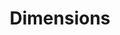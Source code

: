 ---
bigquery: https://console.cloud.google.com/bigquery?p=covid-19-dimensions-ai&page=table&d=data&t=publications
contributors: Digital Science, https://www.digital-science.com/
cost: Free for personal, non-commercial use.
description: Dimensions contains more than 100 million publications, ranging from
  articles published in scholarly journals, books and book chapters, to preprints
  and conference proceedings. All publications are contextualized with linked data
  sets, funding, publications, patents, clinical trials, and policy documents. You
  can also view associated categories, funders, institutions, and researcher profiles.
documentation: https://docs.dimensions.ai/bigquery/index.html
last_edit: 04/10/2022, 06:36:36
location: https://www.dimensions.ai/products/free/
maintained_by: Digital Science, https://www.digital-science.com/
schema_fields:
- associated_publication_id
- journal_lists
- associated_publication_doi
- arxiv_id
- phase
- start_year
- date_imported_gbq
- pmcid
- labels
- priority_date
- publication_date
- citations
- associated_publication_pmid
- granted_year
- pmid
- original_assignee
- funding_chf
- assignee_countries
- original_assignee_countries
- funding_currency
- funding_nzd
- end_date
- original_abstract
- citations_count
- research_org_city_names
- book_series_title
- expiration_date
- funding_cad
- category_bra
- associated_grant_ids
- links
- original_assignee_orgs
- grant_number
- inventor_names
- open_access_categories
- types
- altmetrics
- funder_countries
- granted_date
- linkout
- funding_amount
- isbn
- doi
- funding_details
- research_org_state_codes
- date_print
- embargo_date
- filing_date
- start_date
- acronyms
- legal_events
- wikipedia_url
- funding_gbp
- issue
- category_hra
- current_assignee
- proceedings_title
- category_hrcs_rac
- citation_string
- foa_number
- id
- family_id
- family_count
- category_for
- family_members_ids
- journal
- date_online
- category_icrp_cso
- date
- application_number
- aliases
- filing_status
- license
- eisbn
- language
- publisher
- end_year
- original_title
- associated_publication_arxiv_id
- relationships
- clinical_trial_ids
- jurisdiction
- current_assignee_countries
- metrics
- established
- mesh_terms
- category_icrp_ct
- date_inserted
- cpc
- researcher_ids
- subtitles
- title
- funder_org_cities
- interventions
- reference_ids
- brief_title
- supporting_grant_ids
- conditions
- funding_cny
- conference
- research_org_country_names
- funding_aud
- date_normal
- parent_id
- repository_id
- category_sdg
- open_access_categories_v2
- category_uoa
- investigators
- research_org_countries
- research_orgs
- acronym
- address
- priority_year
- research_org_cities
- registry
- name
- funder_org_countries
- created_date
- mesh_headings
- publication_year
- authors
- category_rcdc
- resulting_publication_doi
- kind
- repository_url
- book_title
- funder_org_state_codes
- funding_usd
- categories
- filing_year
- source_id
- category_hrcs_hc
- expiration_year
- funding_eur
- ipcr
- date_modified
- funder_org_acronyms
- type
- cited_by_ids
- repository_name
- funder_org
- year
- email_address
- description
- volume
- research_org_state_names
- pages
- concepts
- resulting_publication_ids
- assignee_orgs
- funding_jpy
- legal_status
- patent_ids
- funder_orgs
- status
- organisation_details
- acknowledgements
- gender
- editors
- abstract
- current_assignee_orgs
- publication_ids
- active_years
- external_ids
shortname: dimensions
tags:
- scholarly literature
- patents
- funding
- clinical trials
- academic profiles
terms_of_use: 'Use of both the Dimensions COVID-19 dataset and full Dimensions dataset
  are subject to the Dimensions Terms of use: https://www.dimensions.ai/policies-terms-legal '
title: Dimensions
uuid: dcff88bd-fe6b-4fdb-8159-809bf9d7bc1c
---